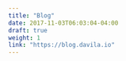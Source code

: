 ```yaml
---
title: "Blog"
date: 2017-11-03T06:03:04-04:00
draft: true
weight: 1 
link: "https://blog.davila.io"
---
```


